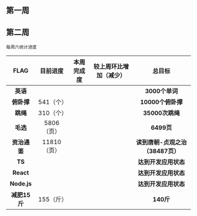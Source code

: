 ## 第一周

## 第二周

    每周六统计进度

|        FLAG        |  目前进度  | 本周完成度 | 较上周环比增加（减少） |                 总目标                 |
| :----------------: | :---------: | :--------: | :--------------------: | :------------------------------------: |
|   **英语**   |            |            |                        |          **3000个单词**          |
|  **俯卧撑**  |  541（个）  |            |                        |        **10000个俯卧撑**        |
|   **跳绳**   |  310（个）  |            |                        |         **35000次跳绳**         |
|   **毛选**   | 5806（页） |            |                        |            **6499页**            |
| **资治通鉴** | 11810（页） |            |                        | **读到唐朝-贞观之治（38487页）** |
|    **TS**    |            |            |                        |       **达到开发应用状态**       |
|  **React**  |            |            |                        |       **达到开发应用状态**       |
| **Node.js** |            |            |                        |       **达到开发应用状态**       |
| **减肥15斤** |  155（斤）  |            |                        |            **140斤**            |

